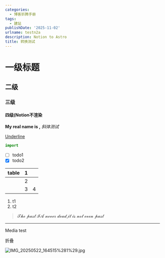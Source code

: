 ```yaml
---
categories:
  - 博客折腾手册
tags:
  - 建站
publishDate: '2025-11-02'
urlname: testn2a
description: Notion to Astro
title: 转换测试
---
```


# 一级标题


## 二级


### 三级


#### 四级(Notion不渲染


**My real name is ,** _斜体测试_


<u>Underline</u>


```python
import
```

- [ ] todo1
- [x] todo2

| table | 1 |   |
| ----- | - | - |
|       | 2 |   |
|       | 3 | 4 |

1. t1
2. t2
> 𝓣𝓱𝓮 𝓹𝓪𝓼𝓽 𝓘𝓐 𝓷𝓮𝓿𝓮𝓻 𝓭𝓮𝓪𝓭,𝓲𝓽 𝓲𝓼 𝓷𝓸𝓽 𝓮𝓿𝓮𝓷 𝓹𝓪𝓼𝓽

---


Media test


折叠


![IMG_20250522_164515%281%29.jpg](https://raw.githubusercontent.com/xtawa/picx-images-hosting/master/2187f7b537084b91cf53c778e89cc26d.jpg)

